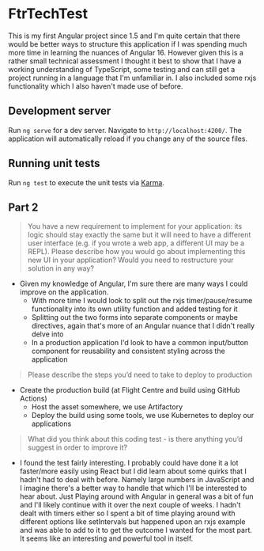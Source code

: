 # FtrTechTest

This is my first Angular project since 1.5 and I'm quite certain that there would be better ways to structure this application if I was spending much more time in learning the nuances of Angular 16. However given this is a rather small technical assessment I thought it best to show that I have a working understanding of TypeScript, some testing and can still get a project running in a language that I'm unfamiliar in. I also included some rxjs functionality which I also haven't made use of before.

## Development server

Run `ng serve` for a dev server. Navigate to `http://localhost:4200/`. The application will automatically reload if you change any of the source files.

## Running unit tests

Run `ng test` to execute the unit tests via [Karma](https://karma-runner.github.io).

## Part 2

> You have a new requirement to implement for your application: its logic should stay
> exactly the same but it will need to have a different user interface (e.g. if you wrote a
> web app, a different UI may be a REPL).
> Please describe how you would go about implementing this new UI in your application?
> Would you need to restructure your solution in any way?

- Given my knowledge of Angular, I'm sure there are many ways I could improve on the application.
  - With more time I would look to split out the rxjs timer/pause/resume functionality into its own utility function and added testing for it
  - Splitting out the two forms into separate components or maybe directives, again that's more of an Angular nuance that I didn't really delve into
  - In a production application I'd look to have a common input/button component for reusability and consistent styling across the application

> Please describe the steps you’d need to take to deploy to production

- Create the production build (at Flight Centre and build using GitHub Actions)
  - Host the asset somewhere, we use Artifactory
  - Deploy the build using some tools, we use Kubernetes to deploy our applications

> What did you think about this coding test - is there anything you’d suggest in order to
> improve it?

- I found the test fairly interesting. I probably could have done it a lot faster/more easily using React but I did learn about some quirks that I hadn't had to deal with before. Namely large numbers in JavaScript and I imagine there's a better way to handle that which I'll be interested to hear about. Just Playing around with Angular in general was a bit of fun and I'll likely continue with it over the next couple of weeks. I hadn't dealt with timers either so I spent a bit of time playing around with different options like setIntervals but happened upon an rxjs example and was able to add to it to get the outcome I wanted for the most part. It seems like an interesting and powerful tool in itself.
